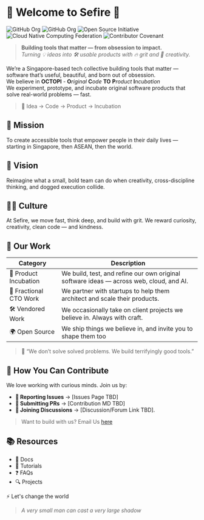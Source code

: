 # 💎 Welcome to Sefire 💎
![GitHub Org](https://img.shields.io/badge/%20-Singapore%20Based-922B3E?style=for-the-badge&logo=data:image/png;base64,iVBORw0KGgoAAAANSUhEUgAAABcAAAAPCAMAAAA4caRkAAAAPFBMVEX////tKTnExMT2lp7xWGW7WWHIyMjuMkL6w8j3q7H0c37yY2/vRlP96uv82NusrKz1i5S/jpL0gIrGZGwZdpGTAAAASklEQVQY07XKSRaAIAwEUZq0hMn5/ncVtyQureV/FeB2v14KOfkyXLKiQo1vFwnSeBYMh3GuvaFZRz+qYnZxO4Nf+vD4+5+i1/4A7TMCOtUnxOEAAAAASUVORK5CYII=) ![GitHub Org](https://img.shields.io/badge/%20-Github%20Org-181717?style=for-the-badge&logo=refinedgithub&logoColor=FFFFFF) ![Open Source Initiative](https://img.shields.io/badge/%20-Open%20Source%20Initiative-1E531D?style=for-the-badge&logo=opensourceinitiative&logoColor=000000) ![Cloud Native Computing Federation](https://img.shields.io/badge/%20-CNCF-0086FF?style=for-the-badge&logo=cncf&logoColor=231F20) ![Contributor Covenant](https://img.shields.io/badge/%20-Contributor%20Covenant-5E0D73?style=for-the-badge&logo=cncf&logoColor=FFFFFF)

> **Building tools that matter — from obsession to impact.**  
> _Turning 💡 ideas into 🛠️ usable products with 🔥 grit and 🎨 creativity._

We’re a Singapore-based tech collective building tools that matter — software that’s useful, beautiful, and born out of obsession.<br>
We believe in **OCTOPI** - **O**_riginal_ **C**_ode_ **TO** **P**_roduct_ **I**_ncubation_<br>
We experiment, prototype, and incubate original software products that solve real-world problems — fast.<br>
> 🔬 Idea → Code → Product → Incubation

## 🚀 Mission

To create accessible tools that empower people in their daily lives — starting in Singapore, then ASEAN, then the world.

## 🔮 Vision  
Reimagine what a small, bold team can do when creativity, cross-discipline thinking, and dogged execution collide.

## 🧙‍♂️ Culture
At Sefire, we move fast, think deep, and build with grit. We reward curiosity, creativity, clean code — and kindness.

## 💼 Our Work
| Category           | Description |
|--------------------|-------------|
| 🧪 Product Incubation | We build, test, and refine our own original software ideas — across web, cloud, and AI. |
| 🎯 Fractional CTO Work | We partner with startups to help them architect and scale their products. |
| 🛠️ Vendored Work       | We occasionally take on client projects we believe in. Always with craft. |
| 🌍 Open Source       | We ship things we believe in, and invite you to shape them too |

> 💬 “We don’t solve solved problems. We build terrifyingly good tools.”

## 🧩 How You Can Contribute
We love working with curious minds. Join us by:
- **🐞 Reporting Issues** → [Issues Page TBD]
- **🔧 Submitting PRs** → [Contribution MD TBD]
- **💬 Joining Discussions** → [Discussion/Forum Link TBD].
> Want to build with us? Email Us [here](mailto:origin@sefire.org)

## 📚 Resources
- 📘 Docs
- 🧪 Tutorials
- ❓ FAQs
- 🔍 Projects

⚡ Let's change the world
> _A very small man can cast a very large shadow_ 
